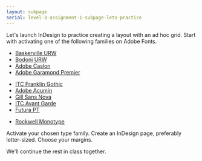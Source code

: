 ```yaml
---
layout: subpage
serial: level-3-assignment-1-subpage-lets-practice
---
```

Let's launch InDesign to practice creating a layout with an ad hoc grid. Start with activating one of the following families on Adobe Fonts.

<ul class="hasBullets">
	<li><a href="https://fonts.adobe.com/fonts/baskerville-urw" title="Baskerville">Baskerville URW</a></li>
	<li><a href="https://fonts.adobe.com/fonts/bodoni-urw" title="Bodoni">Bodoni URW</a></li>
	<li><a href="https://fonts.adobe.com/fonts/adobe-caslon" title="Caslon">Adobe Caslon</a></li>
	<li><a href="https://fonts.adobe.com/fonts/garamond-premier" title="Adobe Garamond Premier">Adobe Garamond Premier</a></li>
</ul>
<ul class="hasBullets">
	<li><a href="https://fonts.adobe.com/fonts/itc-franklin-gothic" title="ITC Franklin Gothic">ITC Franklin Gothic</a></li>
	<li><a href="https://fonts.adobe.com/fonts/acumin" title="Acumin">Adobe Acumin</a></li>
	<li><a href="https://fonts.adobe.com/fonts/gill-sans-nova" title="Gill Sans Nova">Gill Sans Nova</a></li>
	<li><a href="https://fonts.adobe.com/fonts/itc-avant-garde-gothic" title="ITC Avant Garde">ITC Avant Garde</a></li>
	<li><a href="https://fonts.adobe.com/fonts/futura-pt" title="Futur">Futura PT</a></li>
</ul>
<ul class="hasBullets">
	<li><a href="https://fonts.adobe.com/fonts/rockwell" title="Rockwell">Rockwell Monotype</a></li>
</ul>

Activate your chosen type family. Create an InDesign page, preferably letter-sized. Choose your margins.

We'll continue the rest in class together.